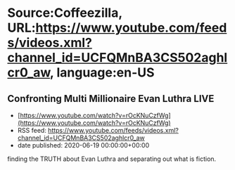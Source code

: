 # Source:Coffeezilla, URL:https://www.youtube.com/feeds/videos.xml?channel_id=UCFQMnBA3CS502aghlcr0_aw, language:en-US

## Confronting Multi Millionaire Evan Luthra LIVE
 - [https://www.youtube.com/watch?v=rOcKNuCzfWg](https://www.youtube.com/watch?v=rOcKNuCzfWg)
 - RSS feed: https://www.youtube.com/feeds/videos.xml?channel_id=UCFQMnBA3CS502aghlcr0_aw
 - date published: 2020-06-19 00:00:00+00:00

finding the TRUTH about Evan Luthra and separating out what is fiction.

